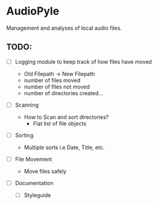 # AudioPyle

Management and analyses of local audio files.


## TODO:

- [ ] Logging module to keep track of how files have moved
  - Old Filepath -> New Filepath
  - number of files moved
  - number of files not moved
  - number of directories created...

- [ ] Scanning
  - How to Scan and sort directories?
    - Flat list of file objects

- [ ] Sorting
  - Multiple sorts i.e Date, Title, etc.

- [ ] File Movement
  - Move files safely

- [ ] Documentation
  - [ ] Styleguide
